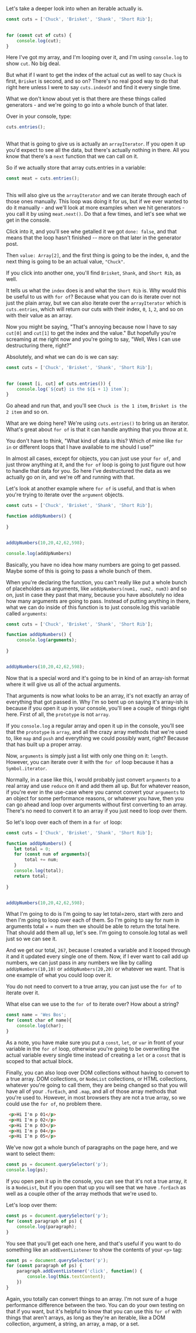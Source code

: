 Let's take a deeper look into when an iterable actually is. 

```js
const cuts = ['Chuck', 'Brisket', 'Shank', 'Short Rib'];
    

for (const cut of cuts) {
    console.log(cut);
}
```

Here I've got my array, and I'm looping over it, and I'm using `console.log` to show `cut`. No big deal.
 
But what if I want to get the index of the actual cut as well to say `Chuck` is first, `Brisket` is second, and so on? There's no real good way to do that right here unless I were to say `cuts.indexOf` and find it every single time.

What we don't know about yet is that there are these things called generators - and we're going to go into a whole bunch of that later.

Over in your console, type:

```js
cuts.entries();
 
``` 
What that is going to give us is actually an `arrayIterator`. If you open it up you'd expect to see all the data, but there's actually nothing in there. All you know that there's a `next` function that we can call on it.

So if we actually store that array cuts.entries in a variable:

```js
const meat = cuts.entries();
 
```
This will also give us the `arrayIterator` and we can iterate through each of those ones manually. This loop was doing it for us, but if we ever wanted to do it manually - and we'll look at more examples when we hit generators - you call it by using `meat.next()`. Do that a few times, and let's see what we get in the console.

Click into it, and you'll see whe getalled it we got `done: false`, and that means that the loop hasn't finished -- more on that later in the generator post. 

Then `value: Array[2]`, and the first thing is going to be the index, `0`, and the next thing is going to be an actual value, `"Chuck"`.

If you click into another one, you'll find `Brisket`, `Shank`, and `Short Rib`, as well. 

It tells us what the `index` does is and what the `Short Rib` is. Why would this be useful to us with `for of`? Because what you can do is iterate over not just the plain array, but we can also iterate over the `arrayIterator` which is `cuts.entries`, which will return our cuts with their index, `0`, `1`, `2`, and so on with their value as an array.
 
Now you might be saying, "That's annoying because now I have to say `cut[0]` and `cut[1]` to get the index and the value." But hopefully you're screaming at me right now and you're going to say, "Well, Wes I can use destructuring there, right?" 

Absolutely, and what we can do is we can say:
 

```js
const cuts = ['Chuck', 'Brisket', 'Shank', 'Short Rib'];
    

for (const [i, cut] of cuts.entries()) {
    console.log(`${cut} is the ${i + 1} item`);
}
```
Go ahead and run that, and you'll see `Chuck is the 1 item`, `Brisket is the 2 item` and so on.

What are we doing here? We're using `cuts.entries()` to bring us an iterator. What's great about `for of` is that it can handle anything that you throw at it. 

You don't have to think, "What kind of data is this? Which of mine like `for in` or different loops that I have available to me should I use?" 

In almost all cases, except for objects, you can just use your `for of`, and just throw anything at it, and the `for of` loop is going to just figure out how to handle that data for you. So here I've destructured the data as we actually go on in, and we're off and running with that.

Let's look at another example where `for of` is useful, and that is when you're trying to iterate over the `argument` objects. 

```js
const cuts = ['Chuck', 'Brisket', 'Shank', 'Short Rib'];

function addUpNumbers() {
    
}


addUpNumbers(10,20,42,62,598);

console.log(addUpNumbers)

```

Basically, you have no idea how many numbers are going to get passed. Maybe some of this is going to pass a whole bunch of them. 

When you're declaring the function, you can't really like put a whole bunch of placeholders as arguments, like `addUpNumbers(num1, num2, num3)` and so on, just in case they past that many, because you have absolutely no idea how many arguments are going to pass. Instead of putting anything in there, what we can do inside of this function is to just console.log this variable called `arguments`:

```js
const cuts = ['Chuck', 'Brisket', 'Shank', 'Short Rib'];

function addUpNumbers() {
    console.log(arguments);
    
}


addUpNumbers(10,20,42,62,598);

```

Now that is a special word and it's going to be in kind of an array-ish format where it will give us all of the actual arguments. 

That arguments is now what looks to be an array, it's not exactly an array of everything that got passed in. Why I'm so bent up on saying it's array-ish is because if you open it up in your console, you'll see a couple of things right here. First of all, the `prototype` is not `array`.

If you `console.log` a regular array and open it up in the console, you'll see that the `prototype` is `array`, and all the crazy array methods that we're used to, like `map` and `push` and everything we could possibly want, right? Because that has built up a proper array.

Now, `arguments` is simply just a list with only one thing on it: `length`. However, you can iterate over it with the `for of` loop because it has a `Symbol.iterator`. 

Normally, in a case like this, I would probably just convert `arguments` to a real array and use `reduce` on it and add them all up. But for whatever reason, if you're ever in the use-case where you cannot convert your `arguments` to an object for some performance reasons, or whatever you have, then you can go ahead and loop over arguments without first converting to an array. There's no need to convert it to an array if you just need to loop over them.

So let's loop over each of them in a `for of` loop:

```js
const cuts = ['Chuck', 'Brisket', 'Shank', 'Short Rib'];

function addUpNumbers() {
   let total = 0;
   for (const num of arguments){
       total += num;
   }
   console.log(total);
   return total; 
    
}


addUpNumbers(10,20,42,62,598);

```

What I'm going to do is I'm going to say let total=zero, start with zero and then I'm going to loop over each of them. So I'm going to say for num in arguments total + = num then we should be able to return the total here. That should add them all up, let's see. I'm going to console.log total as well just so we can see it.


And we get our total, `267`, because I created a variable and it looped through it and it updated every single one of them. Now, if I ever want to call add up numbers, we can just pass in any numbers we like by calling `addUpNumbers(10,10)` or `addUpNumbers(20,20)` or whatever we want. That is one example of what you could loop over it.

You do not need to convert to a true array, you can just use the `for of` to iterate over it. 

What else can we use to the `for of` to iterate over? How about a string?

```js
const name = 'Wes Bos';
for (const char of name){
    console.log(char);
}
```

As a note, you have make sure you put a `const`, `let`, or `var` in front of your variable in the `for of` loop, otherwise you're going to be overwriting the actual variable every single time instead of creating a `let` or a `const` that is scoped to that actual block.

Finally, you can also loop over DOM collections without having to convert to a true array. DOM collections, or `NodeList` collections, or HTML collections, whatever you're going to call them, they are being changed so that you will have all of your `.forEach`, and `.map`, and all of those array methods that you're used to. However, in most browsers they are not a true array, so we could use the `for of`, no problem there.

```html
 <p>Hi I'm p 01</p>
 <p>Hi I'm p 02</p>
 <p>Hi I'm p 03</p>
 <p>Hi I'm p 04</p>
 <p>Hi I'm p 05</p>
```

We've now got a whole bunch of paragraphs on the page here, and we want to select them:

```js
const ps = document.querySelector('p');
console.log(ps);
```

If you open pen it up in the console, you can see that it's not a true array, it is a `NodeList`, but if you open that up you will see that we have `.forEach` as well as a couple other of the array methods that we're used to.

Let's loop over them:

```js
const ps = document.querySelector('p');
for (const paragraph of ps) {
    console.log(paragraph);
}
```

You see that you'll get each one here, and that's useful if you want to do something like an `addEventListener` to show the contents of your `<p>` tag:

```js
const ps = document.querySelector('p');
for (const paragraph of ps) {
    paragraph.addEventListener('click', function() {
        console.log(this.textContent);
    })    
}
```

Again, you totally can convert things to an array. I'm not sure of a huge performance difference between the two. You can do your own testing on that if you want, but it's helpful to know that you can use this `for of` with things that aren't arrays, as long as they're an iterable, like a DOM collection, argument, a string, an array, a map, or a set.